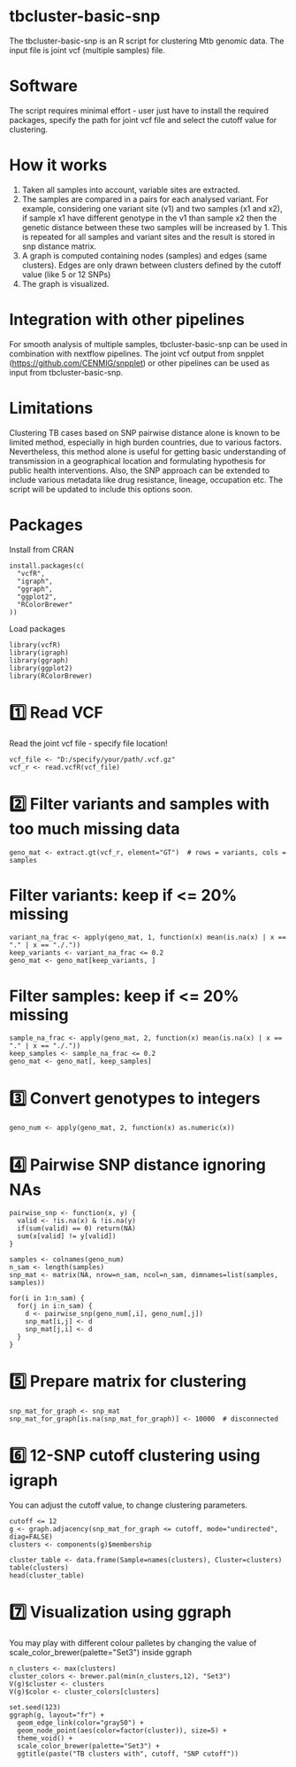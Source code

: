 # tbcluster-basic-snp

The tbcluster-basic-snp is an R script for clustering Mtb genomic data. The input file is joint vcf (multiple samples) file. 

# Software 

The script requires minimal effort -  user just have to install the required packages, specify the path for joint vcf file and select the cutoff value for clustering. 

# How it works 

1. Taken all samples into account, variable sites are extracted. 
2. The samples are compared in a pairs for each analysed variant. For example, considering one variant site (v1) and two samples (x1 and x2), if sample x1 have different genotype in the v1 than sample x2 then the genetic distance between these two samples will be increased by 1. This is repeated for all samples and variant sites and the result is stored in snp distance matrix. 
3. A graph is computed containing nodes (samples) and edges (same clusters). Edges are only drawn between clusters defined by the cutoff value (like 5 or 12 SNPs)
4. The graph is visualized.


# Integration with other pipelines

For smooth analysis of multiple samples, tbcluster-basic-snp can be used in combination with nextflow pipelines. 
The joint vcf output from snpplet (https://github.com/CENMIG/snpplet) or other pipelines can be used as input from  tbcluster-basic-snp.

# Limitations 

Clustering TB cases based on SNP pairwise distance alone is known to be limited method, especially in high burden countries, due to various factors. Nevertheless, this method alone is useful for getting basic understanding of transmission in a geographical location and formulating hypothesis for public health interventions.
Also, the SNP approach can be extended to include various metadata like drug resistance, lineage, occupation etc. The script will be updated to include this options soon. 

# Packages

Install from CRAN
```
install.packages(c(
  "vcfR",
  "igraph",
  "ggraph",
  "ggplot2",
  "RColorBrewer"
))

```
Load packages 
```
library(vcfR)
library(igraph)
library(ggraph)
library(ggplot2)
library(RColorBrewer)
```

# 1️⃣ Read VCF

Read the joint vcf file - specify file location!

```
vcf_file <- "D:/specify/your/path/.vcf.gz"
vcf_r <- read.vcfR(vcf_file)

```

# 2️⃣ Filter variants and samples with too much missing data

```
geno_mat <- extract.gt(vcf_r, element="GT")  # rows = variants, cols = samples
```

# Filter variants: keep if <= 20% missing

```
variant_na_frac <- apply(geno_mat, 1, function(x) mean(is.na(x) | x == "." | x == "./."))
keep_variants <- variant_na_frac <= 0.2
geno_mat <- geno_mat[keep_variants, ]
```

# Filter samples: keep if <= 20% missing

```
sample_na_frac <- apply(geno_mat, 2, function(x) mean(is.na(x) | x == "." | x == "./."))
keep_samples <- sample_na_frac <= 0.2
geno_mat <- geno_mat[, keep_samples]
```

# 3️⃣ Convert genotypes to integers 

```
geno_num <- apply(geno_mat, 2, function(x) as.numeric(x))
```

# 4️⃣ Pairwise SNP distance ignoring NAs

```
pairwise_snp <- function(x, y) {
  valid <- !is.na(x) & !is.na(y)
  if(sum(valid) == 0) return(NA)
  sum(x[valid] != y[valid])
}

samples <- colnames(geno_num)
n_sam <- length(samples)
snp_mat <- matrix(NA, nrow=n_sam, ncol=n_sam, dimnames=list(samples, samples))

for(i in 1:n_sam) {
  for(j in i:n_sam) {
    d <- pairwise_snp(geno_num[,i], geno_num[,j])
    snp_mat[i,j] <- d
    snp_mat[j,i] <- d
  }
}

```

# 5️⃣ Prepare matrix for clustering

```
snp_mat_for_graph <- snp_mat
snp_mat_for_graph[is.na(snp_mat_for_graph)] <- 10000  # disconnected
```

# 6️⃣ 12-SNP cutoff clustering using igraph 

You can adjust the cutoff value, to change clustering parameters.

```
cutoff <= 12
g <- graph.adjacency(snp_mat_for_graph <= cutoff, mode="undirected", diag=FALSE)
clusters <- components(g)$membership

cluster_table <- data.frame(Sample=names(clusters), Cluster=clusters)
table(clusters)
head(cluster_table)

```

# 7️⃣ Visualization using ggraph

You may play with different colour palletes by changing the value of scale_color_brewer(palette="Set3") inside ggraph 


```
n_clusters <- max(clusters)
cluster_colors <- brewer.pal(min(n_clusters,12), "Set3")
V(g)$cluster <- clusters
V(g)$color <- cluster_colors[clusters]

set.seed(123)
ggraph(g, layout="fr") +
  geom_edge_link(color="gray50") +
  geom_node_point(aes(color=factor(cluster)), size=5) +
  theme_void() +
  scale_color_brewer(palette="Set3") +
  ggtitle(paste("TB clusters with", cutoff, "SNP cutoff"))

```
